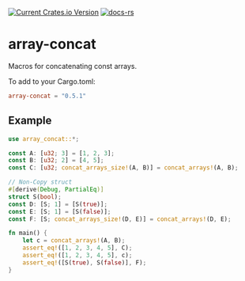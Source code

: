 [![Current Crates.io Version](https://img.shields.io/crates/v/array-concat.svg)](https://crates.io/crates/array-concat)
[![docs-rs](https://docs.rs/array-concat/badge.svg)](https://docs.rs/array-concat)

# array-concat

Macros for concatenating const arrays.

To add to your Cargo.toml:
```toml
array-concat = "0.5.1"
```

## Example
```rust
use array_concat::*;

const A: [u32; 3] = [1, 2, 3];
const B: [u32; 2] = [4, 5];
const C: [u32; concat_arrays_size!(A, B)] = concat_arrays!(A, B);

// Non-Copy struct
#[derive(Debug, PartialEq)]
struct S(bool);
const D: [S; 1] = [S(true)];
const E: [S; 1] = [S(false)];
const F: [S; concat_arrays_size!(D, E)] = concat_arrays!(D, E);

fn main() {
    let c = concat_arrays!(A, B);
    assert_eq!([1, 2, 3, 4, 5], C);
    assert_eq!([1, 2, 3, 4, 5], c);
    assert_eq!([S(true), S(false)], F);
}
```
